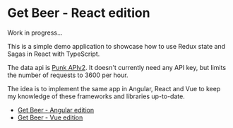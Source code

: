 # Get Beer - React edition

Work in progress...

This is a simple demo application to showcase how to use Redux state and Sagas in React with TypeScript.

The data api is [Punk APIv2](https://punkapi.com/documentation/v2). It doesn't
currently need any API key, but limits the number of requests to 3600 per hour.

The idea is to implement the same app in Angular, React and Vue to keep my knowledge of these frameworks and libraries up-to-date.

- [Get Beer - Angular edition](https://github.com/tlaak/get-beer-angular)
- [Get Beer - Vue edition](https://github.com/tlaak/get-beer-vue)
